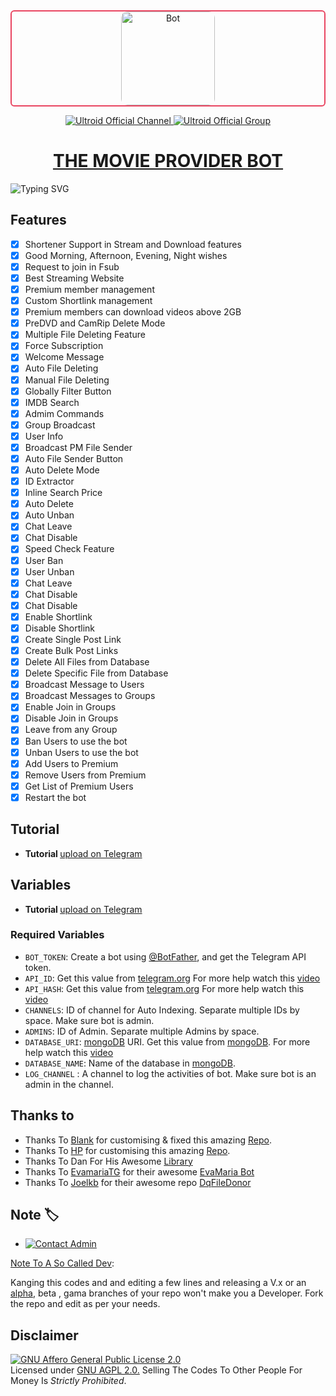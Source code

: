 <div align="center" style="border: 2px solid #e94560; border-radius: 6px; overflow: hidden;">
  <img src="https://yt3.googleusercontent.com/p9g9i5N55WgCn1mFFjl8iut4BOd0O4RRjn7WB_Silj9JmJ42tE-yhdZ0oR_7m-F4kGHT22Br=s176-c-k-c0x00ffffff-no-rj" alt="Bot" width="150" style="border-radius: 10px;">
</div>

<p align="center">
  <a href="https://t.me/ultroid_official">
    <img src="https://img.shields.io/badge/Ultroid%20%F0%9D%95%8F%20Official-Channel-blue?style=for-the-badge&logo=telegram" alt="Ultroid Official Channel">
  </a>
  <a href="https://t.me/ultroidofficial_chat">
    <img src="https://img.shields.io/badge/Ultroid%20%F0%9D%95%8F%20Official-Group-blue?style=for-the-badge&logo=telegram" alt="Ultroid Official Group">
  </a>
</p>

<h1 align="center">
  <a href="https://telegram.me/ultroid_official">THE MOVIE PROVIDER BOT</a>
</h1>

![Typing SVG](https://readme-typing-svg.herokuapp.com/?lines=WELCOME+TO+Ultroid-Official-Repo;A+SIMPLE+AND+POWERFUL+BOT!;A+BOT+WITH+CUSTOM+URL+SHORTNER;AND+CUSTOM+TUTORIAL!;ALSO+HAVE+STREAM+ONLINE;AND+FAST+DOWNLOAD+FEATURE!;AND+MANY+MORE+FEATURES!)

## Features

- [x] Shortener Support in Stream and Download features
- [x] Good Morning, Afternoon, Evening, Night wishes
- [x] Request to join in Fsub
- [x] Best Streaming Website
- [x] Premium member management 
- [x] Custom Shortlink management 
- [x] Premium members can download videos above 2GB
- [x] PreDVD and CamRip Delete Mode
- [x] Multiple File Deleting Feature
- [x] Force Subscription
- [x] Welcome Message
- [x] Auto File Deleting
- [x] Manual File Deleting
- [x] Globally Filter Button
- [x] IMDB Search
- [x] Admim Commands
- [x] Group Broadcast
- [x] User Info
- [x] Broadcast PM File Sender
- [x] Auto File Sender Button
- [x] Auto Delete Mode
- [x] ID Extractor
- [x] Inline Search Price
- [x] Auto Delete
- [x] Auto Unban
- [x] Chat Leave
- [x] Chat Disable
- [x] Speed Check Feature
- [x] User Ban
- [x] User Unban
- [x] Chat Leave
- [x] Chat Disable
- [x] Chat Disable
- [x] Enable Shortlink
- [x] Disable Shortlink
- [x] Create Single Post Link
- [x] Create Bulk Post Links
- [x] Delete All Files from Database
- [x] Delete Specific File from Database
- [x] Broadcast Message to Users
- [x] Broadcast Messages to Groups
- [x] Enable Join in Groups
- [x] Disable Join in Groups
- [x] Leave from any Group
- [x] Ban Users to use the bot
- [x] Unban Users to use the bot
- [x] Add Users to Premium
- [x] Remove Users from Premium
- [x] Get List of Premium Users
- [x] Restart the bot

## Tutorial 
* <b> Tutorial </b> [upload on Telegram](https://t.me/Ultroid_Official/323)

## Variables
* <b> Tutorial </b> [upload on Telegram](https://t.me/Ultroid_Official/323)
### Required Variables
* `BOT_TOKEN`: Create a bot using [@BotFather](https://telegram.dog/BotFather), and get the Telegram API token.
* `API_ID`: Get this value from [telegram.org](https://my.telegram.org/apps) For more help watch this [video](https://youtu.be/gZQJ-yTMkEo)
* `API_HASH`: Get this value from [telegram.org](https://my.telegram.org/apps) For more help watch this [video](https://youtu.be/gZQJ-yTMkEo)
* `CHANNELS`: ID of channel for Auto Indexing. Separate multiple IDs by space. Make sure bot is admin.
* `ADMINS`: ID of Admin. Separate multiple Admins by space.
* `DATABASE_URI`: [mongoDB](https://www.mongodb.com) URI. Get this value from [mongoDB](https://www.mongodb.com). For more help watch this [video](https://youtu.be/watch?v=qFB0cFqiyOM)
* `DATABASE_NAME`: Name of the database in [mongoDB](https://www.mongodb.com).
* `LOG_CHANNEL` : A channel to log the activities of bot. Make sure bot is an admin in the channel.

## Thanks to 
 - Thanks To [Blank](https://t.me/ultroidxTeam) for customising & fixed this amazing [Repo](https://github.com/sahildesai07/TheMovieProviderBot).
 - Thanks To [HP](https://t.me/DeltedFromEarth) for customising this amazing [Repo](https://github.com/HarshalPurohitEdits/TheMovieProviderBot).
 - Thanks To Dan For His Awesome [Library](https://github.com/pyrogram/pyrogram)
 - Thanks To [EvamariaTG](https://raw.githubusercontent.com/EvamariaTG) for their awesome [EvaMaria Bot](https://raw.githubusercontent.com/EvamariaTG/EvaMaria)
 - Thanks To [Joelkb](https://github.com/Joelkb) for their awesome repo [DqFileDonor](https://github.com/Joelkb/DQ-the-file-donor)

## Note 🏷️
 
* [![Contact Admin](https://img.shields.io/static/v1?label=Contact+Developer&message=On+Telegram&color=critical)](https://telegram.me/ultroidxTeam)

[Note To A So Called Dev](https://telegram.dog/subin_works/203): 

Kanging this codes and and editing a few lines and releasing a V.x  or an [alpha](https://telegram.dog/subin_works/204), beta , gama branches of your repo won't make you a Developer.
Fork the repo and edit as per your needs.

## Disclaimer
[![GNU Affero General Public License 2.0](https://www.gnu.org/graphics/agplv3-155x51.png)](https://www.gnu.org/licenses/agpl-3.0.en.html#header)    
Licensed under [GNU AGPL 2.0.](https://github.com/EvamariaTG/evamaria/blob/master/LICENSE)
Selling The Codes To Other People For Money Is *Strictly Prohibited*.
